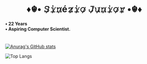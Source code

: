 <h1 style="text-align: center;"> ♦☬• 𝚂̷𝚒̷𝚗̷é𝚣̷𝚒̷𝚘̷ 𝙹̷𝚞̷𝚗̷𝚒̷𝚘̷𝚛̷ •☬♦ </h1>
<h4> • 22 Years <br>• Aspiring Computer Scientist.</h4>
<h1> </h1>

[![Anurag's GitHub stats](https://github-readme-stats.vercel.app/api?username=ZTX7&hide=contribs&show_icons=true&theme=great-gatsby)](https://github.com/ZTX7/github-readme-stats)

![Top Langs](https://github-readme-stats.vercel.app/api/top-langs/?username=ZTX7&layout=compact&theme=great-gatsby)
<!--
**ZTX7/ZTX7** is a ✨ _special_ ✨ repository because its `README.md` (this file) appears on your GitHub profile.

Here are some ideas to get you started:

- 🔭 I’m currently working on ...
- 🌱 I’m currently learning ...
- 👯 I’m looking to collaborate on ...
- 🤔 I’m looking for help with ...
- 💬 Ask me about ...
- 📫 How to reach me: ...
- 😄 Pronouns: ...
- ⚡ Fun fact: ...
-->
